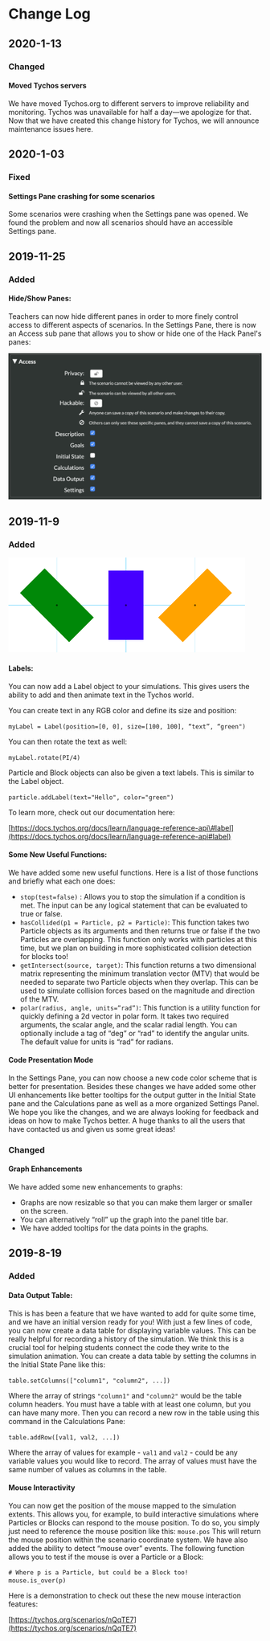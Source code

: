 # Change Log

## 2020-1-13

### Changed

#### **Moved Tychos servers**

We have moved Tychos.org to different servers to improve reliability and monitoring. Tychos was unavailable for half a day—we apologize for that. Now that we have created this change history for Tychos, we will announce maintenance issues here.

## 2020-1-03

### Fixed

#### Settings Pane crashing for some scenarios

Some scenarios were crashing when the Settings pane was opened. We found the problem and now all scenarios should have an accessible Settings pane.

## 2019-11-25

### Added

#### **Hide/Show Panes:**

Teachers can now hide different panes in order to more finely control access to different aspects of scenarios. In the Settings Pane, there is now an Access sub pane that allows you to show or hide one of the Hack Panel's panes:

![](.gitbook/assets/screen-shot-2020-01-16-at-4.53.32-pm.png)

## 2019-11-9

### Added

![](.gitbook/assets/image.png)

#### **Labels:**  

You can now add a Label object to your simulations. This gives users the ability to add and then animate text in the Tychos world.    
  
You can create text in any RGB color and define its size and position:  
  
`myLabel = Label(position=[0, 0], size=[100, 100], “text”, “green")`  
  
You can then rotate the text as well:  
  
`myLabel.rotate(PI/4)`  
  
Particle and Block objects can also be given a text labels. This is similar to the Label object.  
  
`particle.addLabel(text="Hello", color="green")`  
  
To learn more, check out our documentation here:  
  
[https://docs.tychos.org/docs/learn/language-reference-api\#label](https://docs.tychos.org/docs/learn/language-reference-api#label)  


#### **Some New Useful Functions:**

We have added some new useful functions. Here is a list of those functions and briefly what each one does: 

* `stop(test=false)` :   Allows you to stop the simulation if a condition is met. The input can be any logical statement that can be evaluated to true or false.  
* `hasCollided(p1 = Particle, p2 = Particle)`:   This function takes two Particle objects as its arguments and then returns true or false if the two Particles are overlapping. This function only works with particles at this time, but we plan on building in more sophisticated collision detection for blocks too!   
* `getIntersect(source, target)`:   This function returns a two dimensional matrix representing the minimum translation vector \(MTV\) that would be needed to separate two Particle objects when they overlap. This can be used to simulate collision forces based on the magnitude and direction of the MTV.
* `polar(radius, angle, units=”rad”)`:   This function is a utility function for quickly defining a 2d vector in polar form. It takes two required arguments, the scalar angle, and the scalar radial length. You can optionally include a tag of “deg” or “rad” to identify the angular units. The default value for units is “rad” for radians.

#### **Code Presentation Mode**

In the Settings Pane, you can now choose a new code color scheme that is better for presentation. Besides these changes we have added some other UI enhancements like better tooltips for the output gutter in the Initial State pane and the Calculations pane as well as a more organized Settings Panel. We hope you like the changes, and we are always looking for feedback and ideas on how to make Tychos better. A huge thanks to all the users that have contacted us and given us some great ideas!

### Changed

#### **Graph Enhancements** 

We have added some new enhancements to graphs:

* Graphs are now resizable so that you can make them larger or smaller on the screen.
* You can alternatively “roll” up the graph into the panel title bar.
* We have added tooltips for the data points in the graphs.

## 2019-8-19

### Added

#### **Data Output Table:**

This is has been a feature that we have wanted to add for quite some time, and we have an initial version ready for you! With just a few lines of code, you can now create a data table for displaying variable values. This can be really helpful for recording a history of the simulation. We think this is a crucial tool for helping students connect the code they write to the simulation animation. You can create a data table by setting the columns in the Initial State Pane like this:

  `table.setColumns(["column1", "column2", ...])`  

Where the array of strings `"column1"` and `"column2"` would be the table column headers. You must have a table with at least one column, but you can have many more. Then you can record a new row in the table using this command in the Calculations Pane: 

`table.addRow([val1, val2, ...])`  

Where the array of values for example - `val1` and `val2` - could be any variable values you would like to record. The array of values must have the same number of values as columns in the table.  


#### **Mouse Interactivity**

You can now get the position of the mouse mapped to the simulation extents. This allows you, for example, to build interactive simulations where Particles or Blocks can respond to the mouse position. To do so, you simply just need to reference the mouse position like this:  `mouse.pos`  This will return the mouse position within the scenario coordinate system. We have also added the ability to detect “mouse over” events. The following function allows you to test if the mouse is over a Particle or a Block:

```text
# Where p is a Particle, but could be a Block too!
mouse.is_over(p)  
```

Here is a demonstration to check out these the new mouse interaction features:

 [https://tychos.org/scenarios/nQqTE7](https://tychos.org/scenarios/nQqTE7) 

